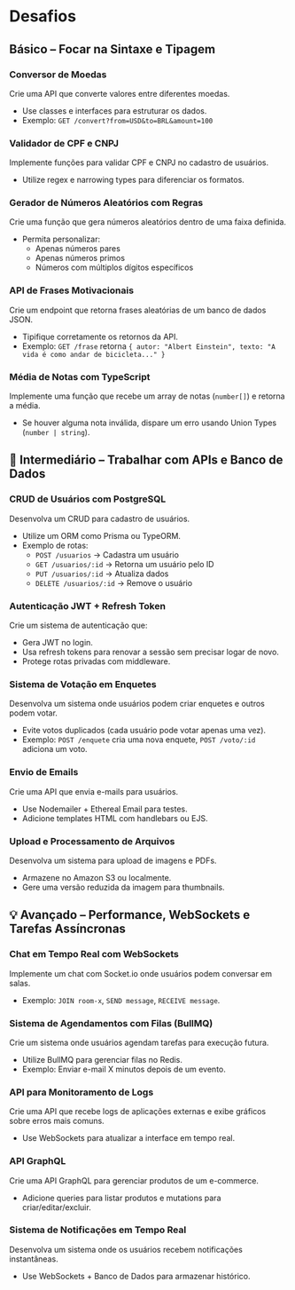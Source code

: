 # Desafios

## Básico – Focar na Sintaxe e Tipagem

### Conversor de Moedas
Crie uma API que converte valores entre diferentes moedas.
- Use classes e interfaces para estruturar os dados.
- Exemplo: `GET /convert?from=USD&to=BRL&amount=100`

### Validador de CPF e CNPJ
Implemente funções para validar CPF e CNPJ no cadastro de usuários.
- Utilize regex e narrowing types para diferenciar os formatos.

### Gerador de Números Aleatórios com Regras
Crie uma função que gera números aleatórios dentro de uma faixa definida.
- Permita personalizar:
  - Apenas números pares
  - Apenas números primos
  - Números com múltiplos dígitos específicos

### API de Frases Motivacionais
Crie um endpoint que retorna frases aleatórias de um banco de dados JSON.
- Tipifique corretamente os retornos da API.
- Exemplo: `GET /frase` retorna `{ autor: "Albert Einstein", texto: "A vida é como andar de bicicleta..." }`

### Média de Notas com TypeScript
Implemente uma função que recebe um array de notas (`number[]`) e retorna a média.
- Se houver alguma nota inválida, dispare um erro usando Union Types (`number | string`).

## 🚀 Intermediário – Trabalhar com APIs e Banco de Dados

### CRUD de Usuários com PostgreSQL
Desenvolva um CRUD para cadastro de usuários.
- Utilize um ORM como Prisma ou TypeORM.
- Exemplo de rotas:
  - `POST /usuarios` → Cadastra um usuário
  - `GET /usuarios/:id` → Retorna um usuário pelo ID
  - `PUT /usuarios/:id` → Atualiza dados
  - `DELETE /usuarios/:id` → Remove o usuário

### Autenticação JWT + Refresh Token
Crie um sistema de autenticação que:
- Gera JWT no login.
- Usa refresh tokens para renovar a sessão sem precisar logar de novo.
- Protege rotas privadas com middleware.

### Sistema de Votação em Enquetes
Desenvolva um sistema onde usuários podem criar enquetes e outros podem votar.
- Evite votos duplicados (cada usuário pode votar apenas uma vez).
- Exemplo: `POST /enquete` cria uma nova enquete, `POST /voto/:id` adiciona um voto.

### Envio de Emails
Crie uma API que envia e-mails para usuários.
- Use Nodemailer + Ethereal Email para testes.
- Adicione templates HTML com handlebars ou EJS.

### Upload e Processamento de Arquivos
Desenvolva um sistema para upload de imagens e PDFs.
- Armazene no Amazon S3 ou localmente.
- Gere uma versão reduzida da imagem para thumbnails.

## 💡 Avançado – Performance, WebSockets e Tarefas Assíncronas

### Chat em Tempo Real com WebSockets
Implemente um chat com Socket.io onde usuários podem conversar em salas.
- Exemplo: `JOIN room-x`, `SEND message`, `RECEIVE message`.

### Sistema de Agendamentos com Filas (BullMQ)
Crie um sistema onde usuários agendam tarefas para execução futura.
- Utilize BullMQ para gerenciar filas no Redis.
- Exemplo: Enviar e-mail X minutos depois de um evento.

### API para Monitoramento de Logs
Crie uma API que recebe logs de aplicações externas e exibe gráficos sobre erros mais comuns.
- Use WebSockets para atualizar a interface em tempo real.

### API GraphQL
Crie uma API GraphQL para gerenciar produtos de um e-commerce.
- Adicione queries para listar produtos e mutations para criar/editar/excluir.

### Sistema de Notificações em Tempo Real
Desenvolva um sistema onde os usuários recebem notificações instantâneas.
- Use WebSockets + Banco de Dados para armazenar histórico.
